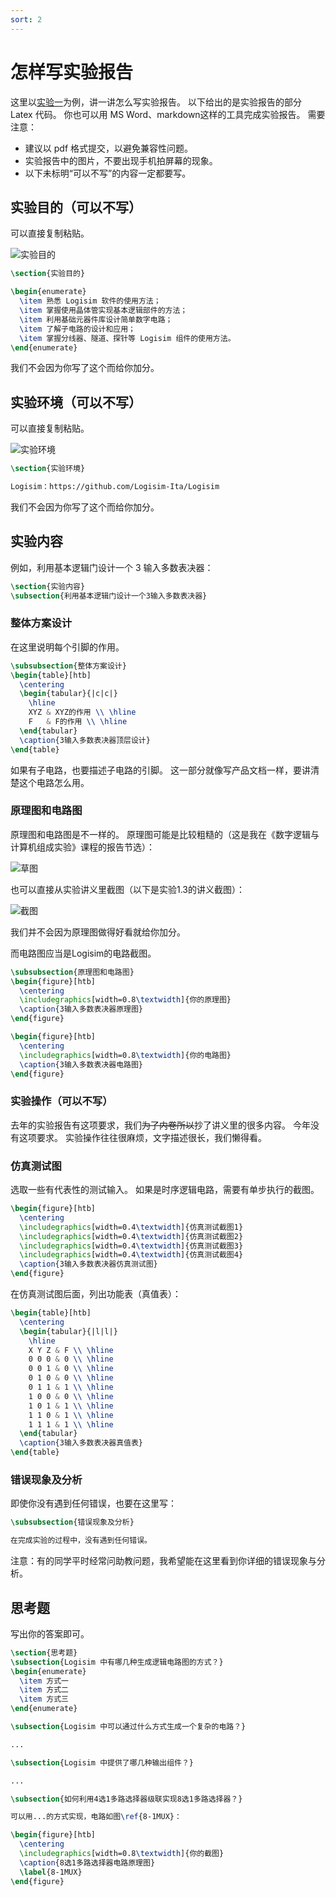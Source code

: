 ```yaml
---
sort: 2
---
```

# 怎样写实验报告

这里以[实验一](https://github.com/NJU-DL-CO-TA/DLCOdoc/blob/main/assets/%E5%AE%9E%E9%AA%8C1%20%E5%9F%BA%E6%9C%AC%E9%80%BB%E8%BE%91%E9%83%A8%E4%BB%B6%E8%AE%BE%E8%AE%A1.pdf)为例，讲一讲怎么写实验报告。
以下给出的是实验报告的部分 Latex 代码。
你也可以用 MS Word、markdown这样的工具完成实验报告。
需要注意：

- 建议以 pdf 格式提交，以避免兼容性问题。
- 实验报告中的图片，不要出现手机拍屏幕的现象。
- 以下未标明“可以不写”的内容一定都要写。

## 实验目的（可以不写）

可以直接复制粘贴。

![实验目的](purpose.png "purpose")

```Latex
\section{实验目的}

\begin{enumerate}
  \item 熟悉 Logisim 软件的使用方法；
  \item 掌握使用晶体管实现基本逻辑部件的方法；
  \item 利用基础元器件库设计简单数字电路；
  \item 了解子电路的设计和应用；
  \item 掌握分线器、隧道、探针等 Logisim 组件的使用方法。
\end{enumerate}
```

我们不会因为你写了这个而给你加分。

## 实验环境（可以不写）

可以直接复制粘贴。

![实验环境](env.png "env")

```Latex
\section{实验环境}

Logisim：https://github.com/Logisim-Ita/Logisim
```

我们不会因为你写了这个而给你加分。

## 实验内容

例如，利用基本逻辑门设计一个 3 输入多数表决器：

```Latex
\section{实验内容}
\subsection{利用基本逻辑门设计一个3输入多数表决器}
```

### 整体方案设计

在这里说明每个引脚的作用。

```Latex
\subsubsection{整体方案设计}
\begin{table}[htb]
  \centering
  \begin{tabular}{|c|c|}
    \hline
    XYZ & XYZ的作用 \\ \hline
    F   & F的作用 \\ \hline
  \end{tabular}
  \caption{3输入多数表决器顶层设计}
\end{table}
```

如果有子电路，也要描述子电路的引脚。
这一部分就像写产品文档一样，要讲清楚这个电路怎么用。

### 原理图和电路图

原理图和电路图是不一样的。
原理图可能是比较粗糙的（这是我在《数字逻辑与计算机组成实验》课程的报告节选）：

![草图](draft.png "draft")

也可以直接从实验讲义里截图（以下是实验1.3的讲义截图）：

![截图](screenshot.png "screenshot")

我们并不会因为原理图做得好看就给你加分。

而电路图应当是Logisim的电路截图。

```Latex
\subsubsection{原理图和电路图}
\begin{figure}[htb]
  \centering
  \includegraphics[width=0.8\textwidth]{你的原理图}
  \caption{3输入多数表决器原理图}
\end{figure}

\begin{figure}[htb]
  \centering
  \includegraphics[width=0.8\textwidth]{你的电路图}
  \caption{3输入多数表决器电路图}
\end{figure}
```

### 实验操作（可以不写）

去年的实验报告有这项要求，我们~~为了内卷所以~~抄了讲义里的很多内容。
今年没有这项要求。
实验操作往往很麻烦，文字描述很长，我们懒得看。

### 仿真测试图

选取一些有代表性的测试输入。
如果是时序逻辑电路，需要有单步执行的截图。

```Latex
\begin{figure}[htb]
  \centering
  \includegraphics[width=0.4\textwidth]{仿真测试截图1}
  \includegraphics[width=0.4\textwidth]{仿真测试截图2}
  \includegraphics[width=0.4\textwidth]{仿真测试截图3}
  \includegraphics[width=0.4\textwidth]{仿真测试截图4}
  \caption{3输入多数表决器仿真测试图}
\end{figure}
```

在仿真测试图后面，列出功能表（真值表）：

```Latex
\begin{table}[htb]
  \centering
  \begin{tabular}{|l|l|}
    \hline
    X Y Z & F \\ \hline
    0 0 0 & 0 \\ \hline
    0 0 1 & 0 \\ \hline
    0 1 0 & 0 \\ \hline
    0 1 1 & 1 \\ \hline
    1 0 0 & 0 \\ \hline
    1 0 1 & 1 \\ \hline
    1 1 0 & 1 \\ \hline
    1 1 1 & 1 \\ \hline
  \end{tabular}
  \caption{3输入多数表决器真值表}
\end{table}
```

### 错误现象及分析

即使你没有遇到任何错误，也要在这里写：

```Latex
\subsubsection{错误现象及分析}

在完成实验的过程中，没有遇到任何错误。
```

注意：有的同学平时经常问助教问题，我希望能在这里看到你详细的错误现象与分析。

## 思考题

写出你的答案即可。

```Latex
\section{思考题}
\subsection{Logisim 中有哪几种生成逻辑电路图的方式？}
\begin{enumerate}
  \item 方式一
  \item 方式二
  \item 方式三
\end{enumerate}

\subsection{Logisim 中可以通过什么方式生成一个复杂的电路？}

...

\subsection{Logisim 中提供了哪几种输出组件？}

...

\subsection{如何利用4选1多路选择器级联实现8选1多路选择器？}

可以用...的方式实现，电路如图\ref{8-1MUX}：

\begin{figure}[htb]
  \centering
  \includegraphics[width=0.8\textwidth]{你的截图}
  \caption{8选1多路选择器电路原理图}
  \label{8-1MUX}
\end{figure}
```